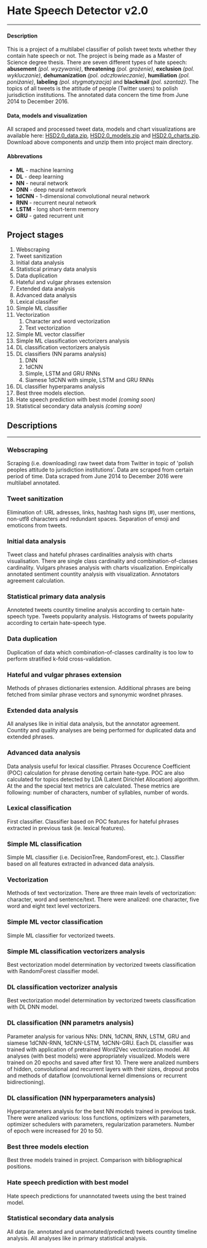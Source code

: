 # Hate Speech Detector v2.0
---
#### Description
This is a project of a multilabel classifier of polish tweet texts whether they contain hate speech or not. The project is being made as a Master of Science degree thesis. There are seven different types of hate speech: **abusement** *(pol. wyzywanie)*, **threatening** *(pol. grożenie)*, **exclusion** *(pol. wykluczanie)*, **dehumanization** *(pol. odczłowieczanie)*, **humiliation** *(pol. poniżanie)*, **labeling** *(pol. stygmatyzacja)* and **blackmail** *(pol. szantaż)*. The topics of all tweets is the attitude of people (Twitter users) to polish jurisdiction institutions. The annotated data concern the time from June 2014 to December 2016.
#### Data, models and visualization
All scraped and processed tweet data, models and chart visualizations are available here: [HSD2.0_data.zip](https://drive.google.com/file/d/1Cg1mulD2AAp7jiQ1ShZp8xgRtBODiLVg/view?usp=sharing), [HSD2.0_models.zip](https://drive.google.com/file/d/19QzvSJQ1n663e2MAV_AtZtZSs-Ts9vJF/view?usp=sharing) and [HSD2.0_charts.zip](https://drive.google.com/file/d/1mErHvy8aLiFhXP6NBCNQ_ZNRuOYRzDQ1/view?usp=sharing). Download above components and unzip them into project main directory.
#### Abbrevations
* **ML** - machine learning
* **DL** - deep learning
* **NN** - neural network
* **DNN** - deep neural network
* **1dCNN** - 1-dimensional convolutional neural network
* **RNN** - recurrent neural network
* **LSTM** - long short-term memory
* **GRU** - gated recurrent unit

## Project stages
1. Webscraping
2. Tweet sanitization
3. Initial data analysis
4. Statistical primary data analysis
5. Data duplication
6. Hateful and vulgar phrases extension
7. Extended data analysis
8. Advanced data analysis
9. Lexical classifier
10. Simple ML classifier
11. Vectorization
    1. Character and word vectorization
    2. Text vectorization
12. Simple ML vector classifier
13. Simple ML classification vectorizers analysis
14. DL classification vectorizers analysis
15. DL classifiers (NN params analysis)
    1. DNN
    2. 1dCNN
    3. Simple, LSTM and GRU RNNs
    4. Siamese 1dCNN with simple, LSTM and GRU RNNs
16. DL classifier hyperparams analysis
17. Best three models election.
18. Hate speech prediction with best model *(coming soon)*
19. Statistical secondary data analysis *(coming soon)*

## Descriptions
---
### Webscraping
Scraping (i.e. downloading) raw tweet data from Twitter in topic of 'polish peoples attitude to jurisdiction institutions'. Data are scraped from certain period of time. Data scraped from June 2014 to December 2016 were multilabel annotated.

### Tweet sanitization
Elimination of: URL adresses, links, hashtag hash signs (#), user mentions, non-utf8 characters and redundant spaces. Separation of emoji and emoticons from tweets.

### Initial data analysis
Tweet class and hateful phrases cardinalities analysis with charts visualisation. There are single class cardinality and combination-of-classes cardinality. Vulgars phrases analysis with charts visualization. Empirically annotated sentiment countity analysis with visualization. Annotators agreement calculation.

### Statistical primary data analysis
Annoteted tweets countity timeline analysis according to certain hate-speech type. Tweets popularity analysis. Histograms of tweets popularity according to certain hate-speech type.

### Data duplication
Duplication of data which combination-of-classes cardinality is too low to perform stratified k-fold cross-validation.

### Hateful and vulgar phrases extension
Methods of phrases dictionaries extension. Additional phrases are being fetched from similar phrase vectors and synonymic wordnet phrases.

### Extended data analysis
All analyses like in initial data analysis, but the annotator agreement. Countity and quality analyses are being performed for duplicated data and extended phrases.

### Advanced data analysis
Data analysis useful for lexical classifier. Phrases Occurence Coefficient (POC) calculation for phrase denoting certain hate-type. POC are also calculated for topics detected by LDA (Latent Dirichlet Allocation) algorithm. At the and the special text metrics are calculated. These metrics are following: number of characters, number of syllables, number of words.

### Lexical classification
First classifier. Classifier based on POC features for hateful phrases extracted in previous task (ie. lexical features).

### Simple ML classification
Simple ML classifier (i.e. DecisionTree, RandomForest, etc.). Classifier based on all features extracted in advanced data analysis.

### Vectorization
Methods of text vectorization. There are three main levels of vectorization: character, word and sentence/text. There were analized: one character, five word and eight text level vectorizers.

### Simple ML vector classification
Simple ML classifier for vectorized tweets.

### Simple ML classification vectorizers analysis
Best vectorization model determination by vectorized tweets classification with RandomForest classifier model.

### DL classification vectorizer analysis
Best vectorization model determination by vectorized tweets classification with DL DNN model.

### DL classification (NN parametrs analysis)
Parameter analysis for various NNs: DNN, 1dCNN, RNN, LSTM, GRU and siamese 1dCNN-RNN, 1dCNN-LSTM, 1dCNN-GRU. Each DL classifier was trained with application of pretrained Word2Vec vectorization model. All analyses (with best models) were appropriately visualized. Models were trained on 20 epochs and saved after first 10.
There were analized numbers of hidden, convolutional and recurrent layers with their sizes, dropout probs and methods of dataflow (convolutional kernel dimensions or recurrent bidirectioning).

### DL classification (NN hyperparameters analysis)
Hyperparameters analysis for the best NN models trained in previous task. There were analized various: loss functions, optimizers with parameters, optimizer schedulers with parameters, regularization parameters. Number of epoch were increased for 20 to 50.

### Best three models election
Best three models trained in project. Comparison with bibliographical positions.

### Hate speech prediction with best model
Hate speech predictions for unannotated tweets using the best trained model.

### Statistical secondary data analysis
All data (ie. annotated and unannotated/predicted) tweets countity timeline analysis. All analyses like in primary statistical analysis.
